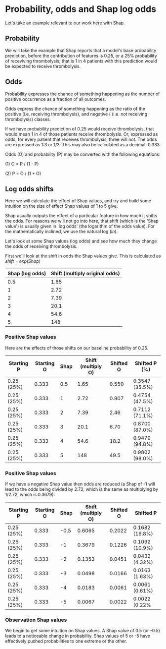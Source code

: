 # Probability, odds and Shap log odds

Let's take an example relevant to our work here with Shap.

## Probability

We will take the example that Shap reports that a model's base probability prediction, before the contribution of features is 0.25, or a 25% probability of receviving thrombolysis; that is 1 in 4 patients with this prediction would be expected to receive thrombolysis.

## Odds

Probability expresses the chance of something happening as the number of positive occurrence as a fraction of all outcomes.

Odds express the chance of something happening as the ratio of the positive (i.e. receiving thrombolysis), and negative ( (i.e. *not* receiving thrombolysis) classes.

If we have probability prediction of 0.25 would receive thrombolysis, that would mean 1 in 4 of those patients receive thrombolysis. Or, expressed as odds, for every patient that receives thrombolysis, three will not. The odds are expressed as 1:3 or 1/3. This may also be calculated as a decimal, 0.333.

Odds (O) and probability (P) may be converted with the following equations:

(1) O = P / (1 - P)

(2) P = O / (1 + O)

## Log odds shifts

Here we will calculate the effect of Shap values, and try and build some intuition on the size of effect Shap values of 1 to 5 give.

Shap usually outputs the effect of a particular feature in how much it shifts the odds. For reasons we will not go into here, that shift (which is the 'Shap value') is usually given in 'log odds' (the logarithm of the odds value). For the mathematically inclined, we use the natural log (*ln*).

Let's look at some Shap values (log odds) and see how much they change the odds of receiving thrombolysis. 

First we'll look at the shift in odds the Shap values give. This is calculated as *shift = exp(Shap)*

| Shap (log odds) | Shift (multiply original odds) |
|-----------------|--------------------------------|
| 0.5             | 1.65                           |
| 1               | 2.72                           |
| 2               | 7.39                           |
| 3               | 20.1                           |
| 4               | 54.6                           |
| 5               | 148                            |

### Positive Shap values

Here are the effects of those shifts on our baseline probability of 0.25.

| Starting P | Starting O | Shap | Shift (multiply O) | Shifted O |  Shifted P (%) |
|------------|------------|------|--------------------|-----------|----------------|
| 0.25 (25%) | 0.333      | 0.5  | 1.65               | 0.550     | 0.3547 (35.5%) |
| 0.25 (25%) | 0.333      | 1    | 2.72               | 0.907     | 0.4754 (47.5%) |
| 0.25 (25%) | 0.333      | 2    | 7.39               | 2.46      | 0.7112 (71.1%) |
| 0.25 (25%) | 0.333      | 3    | 20.1               | 6.70      | 0.8700 (87.0%) |
| 0.25 (25%) | 0.333      | 4    | 54.6               | 18.2      | 0.9479 (94.8%) |
| 0.25 (25%) | 0.333      | 5    | 148                | 49.5      | 0.9802 (98.0%) |

### Positive Shap values

If we have a negative Shap value then odds are reduced (a Shap of -1 will lead to the odds being divided by 2.72, which is the same as multiplying by 1/2.72, which is 0.3679):

| Starting P | Starting O | Shap | Shift (multiply O) | Shifted O |   Shifted P    |
|------------|------------|------|--------------------|-----------|----------------|
| 0.25 (25%) | 0.333      | -0.5 | 0.6065             | 0.2022    | 0.1682 (16.8%) |
| 0.25 (25%) | 0.333      | -1   | 0.3679             | 0.1226    | 0.1092 (10.9%) |
| 0.25 (25%) | 0.333      | -2   | 0.1353             | 0.0451    | 0.0432 (4.32%) |
| 0.25 (25%) | 0.333      | -3   | 0.0498             | 0.0166    | 0.0163 (1.63%) |
| 0.25 (25%) | 0.333      | -4   | 0.0183             | 0.0061    | 0.0061 (0.61%) |
| 0.25 (25%) | 0.333      | -5   | 0.0067             | 0.0022    | 0.0022 (0.22%  |

### Observation Shap values

We begin to get some intuition on Shap values. A Shap value of 0.5 (or -0.5) leads to a noticeable change in probability. Shap values of 5 or -5 have effectively pushed probabilities to one extreme or the other.








